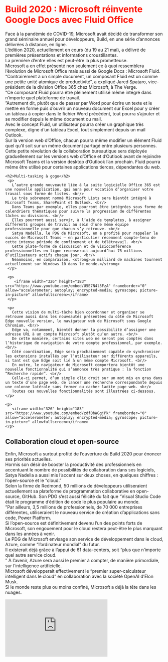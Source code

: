 <html>

<head>

</head>
<body>
     <h1 style="color:#ff1300;"> Build 2020 : Microsoft réinvente Google Docs avec Fluid Office </h1>
      <p>
        Face à la pandémie de COVID-19, Microsoft avait décidé de transformer son grand séminaire annuel pour développeurs, Build, en une série d’annonces délivrées à distance, en ligne. <br/>
        L’édition 2020, actuellement en cours (du 19 au 21 mai), a délivré de premières présentations et informations croustillantes. <br/>
        La première d’entre elles est peut-être la plus prometteuse. <br/>
        Microsoft a en effet présenté non seulement ce à quoi ressemblera l’évolution de Microsoft Office mais aussi de Google Docs : Microsoft Fluid. <br/>
        “Contrairement à un simple document, un composant Fluid est un comme une petite unité atomique de productivité”, a expliqué Jared Spataro, vice-président de la division Office 365 chez Microsoft, à The Verge. <br/>
        “Ce composant Fluid pourra être pleinement utilisé même intégré dans n’importe quel plateforme de travail.<br/>
        ”Autrement dit, plutôt que de passer par Word pour écrire un texte et le mettre en forme puis d’ouvrir un nouveau document sur Excel pour y créer un tableau à copier dans le fichier Word précédent, tout pourra s’ajouter et se modifier depuis le même document ou mail. <br/>
        Avec le concept Fluid, un utilisateur pourra créer un graphique très complexe, digne d’un tableau Excel, tout simplement depuis un mail Outlook. <br/>
        Sur la version web d’Office, chacun pourra même modifier un élément Fluid quel qu’il soit sur un même document partagé entre plusieurs personnes. <br/>
        Cette petite révolution de la collaboration bureautique sera déployée graduellement sur les versions web d’Office et d’Outlook avant de rejoindre Microsoft Teams et la version desktop d’Outlook l’an prochain. Fluid pourra même être utilisé pour certaines applications tierces, dépendantes du web.
     </p>

    <h2>Multi-tasking à gogo</h2>
     <p>
       L’autre grande nouveauté liée à la suite logicielle Office 365 est une nouvelle application, qui aura pour vocation d’organiser votre travail sous forme de listes. <br/>
       Le très sobrement nommé Microsoft Lists sera bientôt intégré à Microsoft Teams, SharePoint et Outlook. <br/>
       Dans Teams par exemple, elles pourront être intégrées sous forme de calendriers thématiques pour suivre la progression de différentes tâches ou divisions. <br/>
       Elles pourront aussi servir, à l’aide de templates, à assigner différents groupes de travail au sein d’une même équipe professionnelle pour que chacun s’y retrouve. <br/>
       Satya Nadella, le PDG de Microsoft, en a profité pour rappeler le succès de Microsoft Teams – en particulier récemment compte-tenu de cette intense période de confinement et de télétravail. <br/>
       Cette plate-forme de discussion et de visioconférence professionnelles en ligne recenserait aujourd’hui 75 millions d’utilisateurs actifs chaque jour. <br/>
       Néanmoins, en comparaison, <strong>un milliard de machines tournent actuellement sur Windows 10 dans le monde.</strong>
     </p>

     <p>
        <iframe width="326" height="183" src="https://www.youtube.com/embed/U5E7N4l5FzA" frameborder="0" allow="accelerometer; autoplay; encrypted-media; gyroscope; picture-in-picture" allowfullscreen></iframe>
     </p>

     <p>
       Cette vision de multi-tâche bien coordonner et organiser se retrouve aussi dans les nouveautés présentées du côté de Microsoft Edge nouvelle version, le navigateur web de Microsoft sous Google Chromium. <br/> 
       Edge va, notamment, bientôt donner la possibilité d’assigner une adresse URL à un compte Microsoft plutôt qu’un autre. <br/>
       De cette manière, certains sites web ne seront pas comptés dans l’historique de navigation de votre compte professionnel, par exemple. <br/>
       Côté coordination, Edge sera prochainement capable de synchroniser les extensions installés par l’utilisateur sur différents appareils, si tant est que Edge soit lié à un même compte Microsoft. <br/>
       En outre, le navigateur de Microsoft comportera bientôt une nouvelle fonctionnalité qui s’annonce très pratique : la fonction “Recherche rapide”. <br/>
       Celle-ci permet, d’un simple clic droit sur un mot mis en gras dans un texte d’une page web, de lancer une recherche correspondante depuis une colonne latérale sans fermer ou cacher ladite page web. <br/>
       Toutes ces nouvelles fonctionnalités sont illustrées ci-dessous.
    </p>

    <p>
       <iframe width="326" height="183" src="https://www.youtube.com/embed/zdf0bWGgjPk" frameborder="0" allow="accelerometer; autoplay; encrypted-media; gyroscope; picture-in-picture" allowfullscreen></iframe>
    </p>

   <h2>Collaboration cloud et open-source</h2>
    <p>
      Enfin, Microsoft a surtout profité de l’ouverture du Build 2020 pour énoncer ses priorités actuelles. <br/>
      Hormis son désir de booster la productivité des professionnels en accentuant le nombre de possibilités de collaboration dans ses logiciels, Satya Nadella a aussi mis l’accent sur deux choses, en quelques chiffres : l’open-source et le “cloud.” <br/>
      Selon la firme de Redmond, 50 millions de développeurs utiliseraient actuellement sa plateforme de programmation collaborative en open-source, GitHub. Son PDG s’est aussi félicité du fait que “Visual Studio Code était le programme d’édition de code le plus populaire au monde. <br/>
      ”Par ailleurs, 3,5 millions de professionnels, de 70 000 entreprises différentes, utiliseraient le nouveau service de création d’applications sans code, Power Platform. <br/>
      Si l’open-source est définitivement devenu l’un des points forts de Microsoft, son engouement pour le cloud restera peut-être le plus marquant dans les années à venir. <br/>
      Le PDG de Microsoft envisage son service de développement dans le cloud, Azure, comme “l’ordinateur mondial” du futur. <br/>
      Il existerait déjà grâce à l’appui de 61 data-centers, soit “plus que n’importe quel autre service cloud.<br/>
      ” À l’avenir, Azure sera aussi le premier à compter, de manière primordiale, sur l’intelligence artificielle. <br/>
      Microsoft développerait effectivement le “premier super-calculateur intelligent dans le cloud” en collaboration avec la société OpenAI d’Elon Musk. <br/>
      Si le monde reste plus ou moins confiné, Microsoft a déjà la tête dans les nuages.
   </p>

   <p>
     <iframe width="326" height="183" src="https://www.youtube.com/embed/S_wNRx7f7rU" frameborder="0" allow="accelerometer; autoplay; encrypted-media; gyroscope; picture-in-picture" allowfullscreen></iframe>
   <p/>
</body>

</html>

